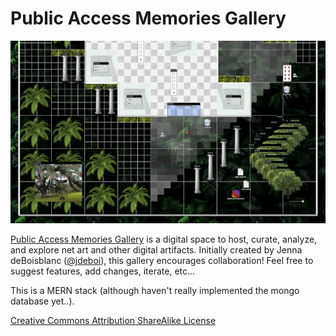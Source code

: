 

# Public Access Memories Gallery

![gallery img](client/public/og.png)

[Public Access Memories Gallery](https://www.publicaccessmemories.com/) is a digital space to host, curate, analyze, and explore net art and other digital artifacts. Initially created by Jenna deBoisblanc ([@jdeboi](https://www.instagram.com/jdeboi/)), this gallery encourages collaboration! Feel free to suggest features, add changes, iterate, etc...  

This is a MERN stack (although haven't really implemented the mongo database yet..).

[Creative Commons Attribution ShareAlike License](https://creativecommons.org/licenses/by-sa/4.0/)

